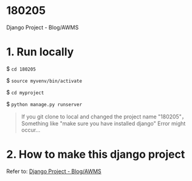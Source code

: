 # 180205
Django Project - Blog/AWMS

# 1. Run locally

$ ```cd 180205```

$ ```source myvenv/bin/activate```

$ ```cd myproject```

$ ```python manage.py runserver```

> If you git clone to local and changed the project name "180205"，Something like "make sure you have installed django" Error might occur...

# 2. How to make this django project

Refer to: [Django Project - Blog/AWMS](https://davidkorea.github.io/2018/02/08/django-project-blog-awms.html)
